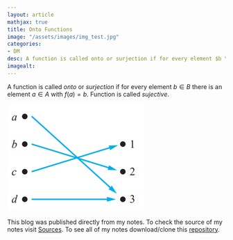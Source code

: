 ```yaml
---
layout: article
mathjax: true
title: Onto Functions
image: "/assets/images/img_test.jpg"
categories:
- DM
desc: A function is called onto or surjection if for every element $b \in B$ there is an element $a \in A$ with $f(a)=b$. Function is called sujective. 
imagealt: 
---
```


A function is called *onto* or *surjection* if for every element $b \in B$ there is an element $a \in A$ with $f(a)=b$. Function is called *sujective*.


































































































































































































































































































































































<img src="../assets/images/posts/Pasted image 20210607123309.png"/>

This blog was published directly from my notes.
To check the source of my notes visit [Sources](sources.html).
To see all of my notes download/clone this [repository](https://github.com/bovem/CS).